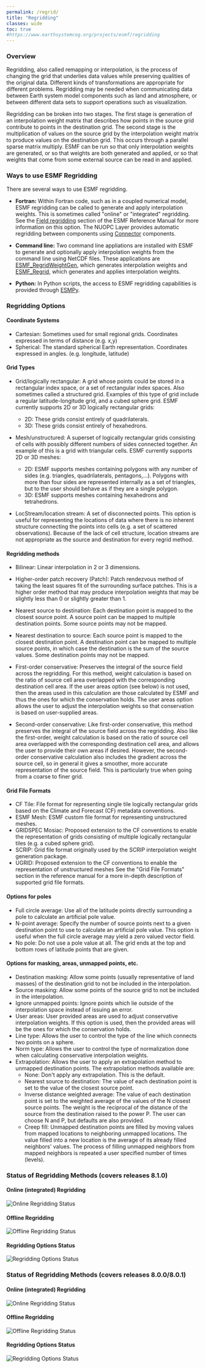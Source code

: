 ```yaml
---
permalink: /regrid/
title: "Regridding"
classes: wide
toc: true
#https://www.earthsystemcog.org/projects/esmf/regridding
---
```


### Overview
Regridding, also called remapping or interpolation, is
the process of changing the grid that underlies data values while
preserving qualities of the original data. Different kinds of
transformations are appropriate for different problems. Regridding may
be needed when communicating data between Earth system model
components such as land and atmosphere, or between different data sets
to support operations such as visualization.

Regridding can be broken into two stages. The first stage is
generation of an interpolation weight matrix that describes how points
in the source grid contribute to points in the destination grid. The
second stage is the multiplication of values on the source grid by the
interpolation weight matrix to produce values on the destination
grid. This occurs through a parallel sparse matrix multiply. ESMF can
be run so that only interpolation weights are generated, or so that
weights are both generated and applied, or so that weights that come
from some external source can be read in and applied.

### Ways to use ESMF Regridding
There are several ways to use ESMF regridding.

  - **Fortran:**  Within Fortran code, such as in a coupled numerical
    model, ESMF regridding can be called to generate and apply interpolation
    weights.  This is sometimes called "online" or "integrated" regridding.
    See the [Field regridding](/docs/release/ESMF_8_0_1/ESMF_refdoc/node5.html#sec:fieldregrid)
    section of the ESMF Reference Manual for more information on this option.
    The NUOPC Layer provides automatic regridding between components using
    [Connector](/docs/release/ESMF_8_0_1/NUOPC_refdoc/node3.html#SECTION00031000000000000000) components.

  - **Command line:**  Two command line appliations are installed with
    ESMF to generate and optionally apply interpolation weights from the
    command line using NetCDF files.  These applications are
    [ESMF_RegridWeightGen](/docs/release/ESMF_8_0_1/ESMF_refdoc/node3.html#SECTION03020000000000000000),
    which generates interpolation weights and [ESMF_Regrid](/docs/release/ESMF_8_0_1/ESMF_refdoc/node3.html#SECTION03030000000000000000),
    which generates and applies interpolation weights.

   - **Python:** In Python scripts, the access to ESMF regridding
     capabilities is provided through [ESMPy](/esmpy/).


### Regridding Options


#### Coordinate Systems

- Cartesian: Sometimes used for small regional grids. Coordinates expressed in terms of distance (e.g. x,y)
- Spherical: The standard spherical Earth representation. Coordinates expressed in angles. (e.g. longitude, latitude)


#### Grid Types

- Grid/logically rectangular: A grid whose points could be stored in a
rectangular index space, or a set of rectangular index spaces. Also
sometimes called a structured grid. Examples of this type of grid
include a regular latitude-longitude grid, and a cubed sphere grid.
ESMF currently supports 2D or 3D logically rectangular grids:

  - 2D: These grids consist entirely of quadrilaterals.
  - 3D: These grids consist entirely of hexahedrons.

- Mesh/unstructured: A superset of
logically rectangular grids consisting of cells with possibly
different numbers of sides connected together. An example of this is a
grid with triangular cells. ESMF currently supports 2D or 3D meshes:

  - 2D: ESMF supports meshes containing polygons with any number of sides
(e.g. triangles, quadrilaterals, pentagons,...). Polygons with more
than four sides are represented internally as a set of triangles, but
to the user should behave as if they are a single polygon.
  - 3D: ESMF supports meshes containing hexahedrons and tetrahedrons.

- LocStream/location stream: A set of disconnected points. This option
is useful for representing the locations of data where there is no
inherent structure connecting the points into cells (e.g. a set of
scattered observations). Because of the lack of cell structure,
location streams are not appropriate as the source and destination for
every regrid method.


#### Regridding methods

- Bilinear: Linear interpolation in 2 or 3 dimensions.

- Higher-order patch recovery (Patch): Patch rendezvous method of taking the least
squares fit of the surrounding surface patches. This is a higher order
method that may produce interpolation weights that may be slightly
less than 0 or slightly greater than 1.

- Nearest source to destination: Each destination point is mapped to the closest source
point. A source point can be mapped to multiple destination
points. Some source points may not be mapped.

- Nearest destination to
source: Each source point is mapped to the closest destination
point. A destination point can be mapped to multiple source points, in
which case the destination is the sum of the source values. Some
destination points may not be mapped.

- First-order conservative:
Preserves the integral of the source field across the regridding. For
this method, weight calculation is based on the ratio of source cell
area overlapped with the corresponding destination cell area. If the
user areas option (see below) is not used, then the areas used in this
calculation are those calculated by ESMF and thus the ones for which
the conservation holds. The user areas option allows the user to
adjust the interpolation weights so that conservation is based on
user-supplied areas.

- Second-order conservative: Like first-order
conservative, this method preserves the integral of the source field
across the regridding. Also like the first-order, weight calculation
is based on the ratio of source cell area overlapped with the
corresponding destination cell area, and allows the user to provide
their own areas if desired. However, the second-order conservative
calculation also includes the gradient across the source cell, so in
general it gives a smoother, more accurate representation of the
source field. This is particularly true when going from a coarse to
finer grid.


#### Grid File Formats

- CF Tile: File format for representing single tile logically rectangular grids based on the
  Climate and Forecast (CF) metadata conventions. 
- ESMF Mesh: ESMF custom file format for representing unstructured meshes.
- GRIDSPEC Mosiac: Proposed extension to the CF conventions to enable the representation of
  grids consisting of multiple logically rectangular tiles (e.g. a cubed sphere grid).   
- SCRIP: Grid file format originally used by the SCRIP interpolation weight generation package. 
- UGRID: Proposed extension to the CF conventions to enable the representation of unstructured meshes
See the "Grid File Formats" section in the reference manual for a more in-depth description of supported grid file formats.


#### Options for poles

- Full circle average: Use all of the latitude points directly surrounding a pole to calculate an artificial pole value.
- N-point average: Specify the number of source points next to a given destination point to use to calculate an artificial
  pole value. This option is useful when the full circle average may yield a zero valued vector field.
- No pole: Do not use a pole value at all. The grid ends at the top and bottom rows of latitude points that are given.


#### Options for masking, areas, unmapped points, etc.

- Destination masking: Allow some points (usually representative of land masses) of the destination grid to not be included in the interpolation.
- Source masking: Allow some points of the source grid to not be included in the interpolation.
- Ignore unmapped points: Ignore points which lie outside of the interpolation space instead of issuing an error.
- User areas: User provided areas are used to adjust conservative interpolation weights. If this option is used,
  then the provided areas will be the ones for which the conservation holds.
- Line type: Allows the user to control the type of the line which connects two points on a sphere.
- Norm type: Allows the user to control the type of normalization done when calculating conservative interpolation weights.
- Extrapolation: Allows the user to apply an extrapolation method to unmapped destination points. The extrapolation methods available are:
   - None: Don't apply any extrapolation. This is the default. 
   - Nearest source to destination: The value of each destination point is set to the value of the closest source point. 
   - Inverse distance weighted average: The value of each destination point is set to the weighted average of the values of the N
     closest source points. The weight is the reciprocal of the distance of the source from the destination raised to the power P.
     The user can choose N and P, but defaults are also provided. 
   - Creep fill: Unmapped destination points are filled by moving values from mapped locations to neighboring unmapped locations.
     The value filled into a new location is the average of its already filled neighbors' values. The process of filling unmapped
     neighbors from mapped neighbors is repeated a user specified number of times (levels).


### <a name="regridstatus"/> Status of Regridding Methods (covers releases 8.1.0)

#### Online (integrated) Regridding
![Online Regridding Status](/assets/images/RegridStatusIntegrated_8_1_0.png)

#### Offline Regridding
![Offline Regridding Status](/assets/images/RegridStatusOffline_8_1_0.png)

#### Regridding Options Status
![Regridding Options Status](/assets/images/RegridStatusOptions_8_1_0.png)



### <a name="regridstatus"/> Status of Regridding Methods (covers releases 8.0.0/8.0.1)

#### Online (integrated) Regridding
![Online Regridding Status](/assets/images/RegridStatusIntegrated_8_0_0.png)

#### Offline Regridding
![Offline Regridding Status](/assets/images/RegridStatusOffline_8_0_0.png)

#### Regridding Options Status
![Regridding Options Status](/assets/images/RegridStatusOptions_8_0_0.png)



